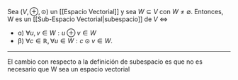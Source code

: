 Sea $(V, ⊕, ⊙)$ un [[Espacio Vectorial]] y sea $W ⊆ V$ con $W ≠ ∅$. 
Entonces, W es un [[Sub-Espacio Vectorial|subespacio]] de $V$ ⇔ 
- ɑ) $∀u,v∈W:u⊕v∈W$
- β) $∀c∈ℝ,∀u∈W: c⊙v∈W$.
***  
El cambio con respecto a la definición de subespacio es que no es necesario que W sea un espacio vectorial